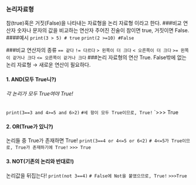 ### 논리자료형
참(true)혹은 거짓(False)을 나타내는
자료형을 논리 자료형 이라고 한다.
###비교 연산자
숫자나 문자의 값을 비교하는 연산자
주어진 진술이 참이면 true, 거짓이면 False.
####예시
`print(3 > 5) # true`
`print(2 >=10) #False`

###비교 연산자의 종류
`== 같다`
`!= 다르다`
`> 왼쪽이 더 크다`
`< 오른쪽이 더 크다`
`>= 왼쪽이 같거나 크다`
`<= 오른쪽이 같거나 크다`
###논리 자료형의 연산
True. False밖에 없는 논리 자료형
 → 새로운 연산이 필요하다.
 #### 1. AND(모두 True니?)
 ###### 각 논리가 모두 True여야 True!
 `print(3==3 and 4>=5 and 6>2)`
 `#세 항이 모두 True이므로, True!`
 `>>> True
 #### 2. OR(True가 있니?)
 논리들 중 True가 존재하면 True!
 `print(3==4 or 4<=5 or 6<2)`
 `# 4<=5가 True이므로, True가 존재하기에 True!`
 `>>> True`
#### 3. NOT(기존의 논리와 반대로!)
논리값을 뒤집는다!
`print(not 3==4)`
`# False에 Not을 붙였으므로, True!`
`>>>True`

